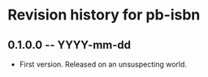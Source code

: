 # Revision history for pb-isbn

## 0.1.0.0  -- YYYY-mm-dd

* First version. Released on an unsuspecting world.
